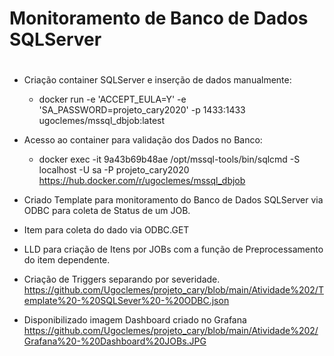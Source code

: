 # Monitoramento de Banco de Dados SQLServer <h1>

- Criação container SQLServer e inserção de dados manualmente:
    - docker run -e 'ACCEPT_EULA=Y' -e 'SA_PASSWORD=projeto_cary2020' -p 1433:1433 ugoclemes/mssql_dbjob:latest

- Acesso ao container para validação dos Dados no Banco:
    - docker exec -it 9a43b69b48ae /opt/mssql-tools/bin/sqlcmd -S localhost -U sa -P projeto_cary2020
        https://hub.docker.com/r/ugoclemes/mssql_dbjob

- Criado Template para monitoramento do Banco de Dados SQLServer via ODBC para coleta de Status de um JOB.
- Item para coleta do dado via ODBC.GET
- LLD para criação de Itens por JOBs com a função de Preprocessamento do item dependente.
- Criação de Triggers separando por severidade.
    https://github.com/Ugoclemes/projeto_cary/blob/main/Atividade%202/Template%20-%20SQLSever%20-%20ODBC.json

- Disponibilizado imagem Dashboard criado no Grafana
    https://github.com/Ugoclemes/projeto_cary/blob/main/Atividade%202/Grafana%20-%20Dashboard%20JOBs.JPG